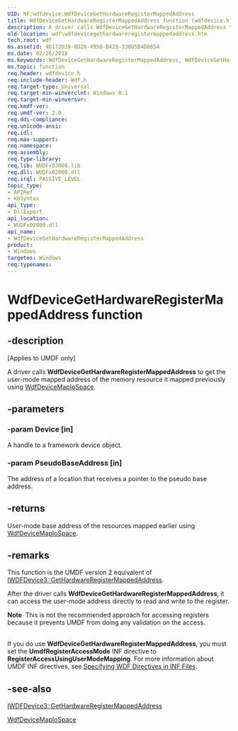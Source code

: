 ```yaml
---
UID: NF:wdfdevice.WdfDeviceGetHardwareRegisterMappedAddress
title: WdfDeviceGetHardwareRegisterMappedAddress function (wdfdevice.h)
description: A driver calls WdfDeviceGetHardwareRegisterMappedAddress to get the user-mode mapped address of the memory resource it mapped previously using WdfDeviceMapIoSpace.
old-location: wdf\wdfdevicegethardwareregistermappedaddress.htm
tech.root: wdf
ms.assetid: 4D172D39-0D28-4950-B428-330D5B4D0654
ms.date: 02/26/2018
ms.keywords: WdfDeviceGetHardwareRegisterMappedAddress, WdfDeviceGetHardwareRegisterMappedAddress function, wdf.wdfdevicegethardwareregistermappedaddress, wdfdevice/WdfDeviceGetHardwareRegisterMappedAddress
ms.topic: function
req.header: wdfdevice.h
req.include-header: Wdf.h
req.target-type: Universal
req.target-min-winverclnt: Windows 8.1
req.target-min-winversvr: 
req.kmdf-ver: 
req.umdf-ver: 2.0
req.ddi-compliance: 
req.unicode-ansi: 
req.idl: 
req.max-support: 
req.namespace: 
req.assembly: 
req.type-library: 
req.lib: WUDFx02000.lib
req.dll: WUDFx02000.dll
req.irql: PASSIVE_LEVEL
topic_type:
- APIRef
- kbSyntax
api_type:
- DllExport
api_location:
- WUDFx02000.dll
api_name:
- WdfDeviceGetHardwareRegisterMappedAddress
product:
- Windows
targetos: Windows
req.typenames: 
---
```


# WdfDeviceGetHardwareRegisterMappedAddress function


## -description


<p class="CCE_Message">[Applies to UMDF only]</p>

A driver calls <b>WdfDeviceGetHardwareRegisterMappedAddress</b> to get the user-mode mapped address of the memory resource it mapped previously using <a href="https://msdn.microsoft.com/library/windows/hardware/dn265605">WdfDeviceMapIoSpace</a>.


## -parameters




### -param Device [in]

A handle to a framework device object.


### -param PseudoBaseAddress [in]

The address of a location that receives a pointer to the pseudo base address.


## -returns



User-mode base address of the resources mapped earlier using <a href="https://msdn.microsoft.com/library/windows/hardware/dn265605">WdfDeviceMapIoSpace</a>.




## -remarks



This function is the UMDF version 2 equivalent of <a href="https://msdn.microsoft.com/94852404-301F-4C09-81D2-CEDEECFCD6BD">IWDFDevice3::GetHardwareRegisterMappedAddress</a>.

After the driver calls <b>WdfDeviceGetHardwareRegisterMappedAddress</b>, it can access the user-mode address directly to read and write to the register.


<div class="alert"><b>Note</b>  This is not the recommended approach for accessing registers because it prevents UMDF from doing any validation on the access.</div>
<div> </div>


If you do use <b>WdfDeviceGetHardwareRegisterMappedAddress</b>, you must set the <b>UmdfRegisterAccessMode</b> INF directive to <b>RegisterAccessUsingUserModeMapping</b>.  For more information about UMDF  INF directives, see <a href="https://docs.microsoft.com/windows-hardware/drivers/wdf/specifying-wdf-directives-in-inf-files">Specifying WDF Directives in INF Files</a>.




## -see-also




<a href="https://msdn.microsoft.com/94852404-301F-4C09-81D2-CEDEECFCD6BD">IWDFDevice3::GetHardwareRegisterMappedAddress</a>



<a href="https://msdn.microsoft.com/library/windows/hardware/dn265605">WdfDeviceMapIoSpace</a>
 

 

